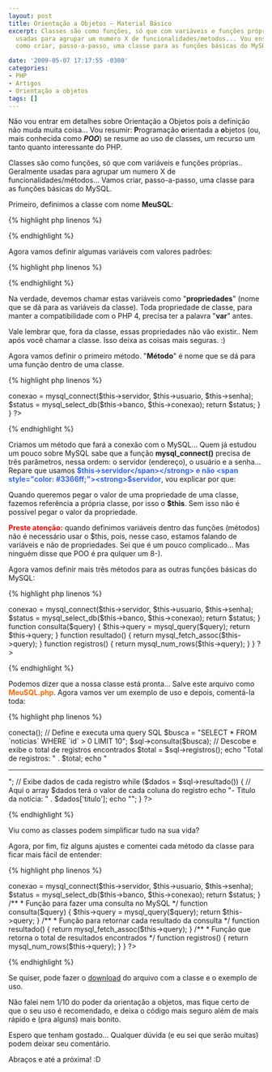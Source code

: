 ```yaml
---
layout: post
title: Orientação a Objetos – Material Básico
excerpt: Classes são como funções, só que com variáveis e funções próprias.. Geralmente
  usadas para agrupar um numero X de funcionalidades/metodos... Vou ensinar a você
  como criar, passo-a-passo, uma classe para as funções básicas do MySQL.

date: '2009-05-07 17:17:55 -0300'
categories:
- PHP
- Artigos
- Orientação a objetos
tags: []
---
```

Não vou entrar em detalhes sobre Orientação a Objetos pois a definição não muda muita coisa... Vou resumir: <strong>P</strong>rogramação <strong>o</strong>rientada a <strong>o</strong>bjetos (ou, mais conhecida como <em><strong>POO</strong></em>) se resume ao uso de classes, um recurso um tanto quanto interessante do PHP.

Classes são como funções, só que com variáveis e funções próprias.. Geralmente usadas para agrupar um numero X de funcionalidades/métodos... Vamos criar, passo-a-passo, uma classe para as funções básicas do MySQL.

Primeiro, definimos a classe com nome <strong>MeuSQL</strong>:


{% highlight php linenos %}
<?php

class MeuSQL {

}

?>
{% endhighlight %}

Agora vamos definir algumas variáveis com valores padrões:


{% highlight php linenos %}
<?php

class MeuSQL {
  // Propriedades padrões
  var $servidor = '127.0.0.1';
  var $usuario = 'root';
  var $senha = '';
  var $banco = 'meusite';
  var $conexao = null;

}

?>
{% endhighlight %}

Na verdade, devemos chamar estas variáveis como "<strong>propriedades</strong>" (nome que se dá para as variáveis da classe). Toda propriedade de classe, para manter a compatibilidade com o PHP 4, precisa ter a palavra "<strong>var</strong>" antes.

Vale lembrar que, fora da classe, essas propriedades não vão existir.. Nem após você chamar a classe. Isso deixa as coisas mais seguras. :)

Agora vamos definir o primeiro método. "<strong>Método</strong>" é nome que se dá para uma função dentro de uma classe.


{% highlight php linenos %}
<?php

class MeuSQL {
  // Propriedades padrões
  var $servidor = '127.0.0.1'; // Endereço
  var $usuario = 'root'; // Usuário
  var $senha = ''; // Senha
  var $banco = 'meusite'; // Banco de dados
  // Outras variáveis para uso interno:
  var $conexao = null;
  var $query = null;

  function conecta() {
    $this->conexao = mysql_connect($this->servidor, $this->usuario, $this->senha);
    $status = mysql_select_db($this->banco, $this->conexao);
    return $status;
  }

}

?>
{% endhighlight %}

Criamos um método que fará a conexão com o MySQL... Quem já estudou um pouco sobre MySQL sabe que a função <strong>mysql_connect()</strong> precisa de três parâmetros, nessa ordem: o servidor (endereço), o usuário e a senha... Repare que usamos <strong><span style="color: #3366ff;">$this->servidor</span></strong> e não <span style="color: #3366ff;"><strong>$servidor</strong></span>, vou explicar por que:

Quando queremos pegar o valor de uma propriedade de uma classe, fazemos referência a própria classe, por isso o <strong>$this</strong>. Sem isso não é possível pegar o valor da propriedade.

<span style="color: #ff0000;"><strong>Preste atenção:</strong></span> quando definimos variáveis dentro das funções (métodos) não é necessário usar o $this, pois, nesse caso, estamos falando de variáveis e não de propriedades. Sei que é um pouco complicado... Mas ninguém disse que POO é pra qulquer um  8-).

Agora vamos definir mais três métodos para as outras funções básicas do MySQL:


{% highlight php linenos %}
<?php

class MeuSQL {
  // Propriedades padrões
  var $servidor = '127.0.0.1'; // Endereço
  var $usuario = 'root'; // Usuário
  var $senha = ''; // Senha
  var $banco = 'meusite'; // Banco de dados
  // Outras variáveis para uso interno:
  var $conexao = null;
  var $query = null;

  function conecta() {
    $this->conexao = mysql_connect($this->servidor, $this->usuario, $this->senha);
    $status = mysql_select_db($this->banco, $this->conexao);
    return $status;
  }

  function consulta($query) {
    $this->query = mysql_query($query);
    return $this->query;
  }

  function resultado() {
    return mysql_fetch_assoc($this->query);
  }

  function registros() {
    return mysql_num_rows($this->query);
  }

}

?>
{% endhighlight %}

Podemos dizer que a nossa classe está pronta... Salve este arquivo como <span style="color: #ff6600;"><strong>MeuSQL.php</strong></span>. Agora vamos ver um exemplo de uso e depois, comentá-la toda:


{% highlight php linenos %}
<?php
// Inclui o arquivo com a classe
include("MeuSQL.php");

// Instancia/chama a classe MeuMySQL
$sql = new MeuSQL();

// Conecta-se ao banco de dados usando os valores padrões
$sql->conecta();

// Define e executa uma query SQL
$busca = "SELECT * FROM `noticias` WHERE `id` > 0 LIMIT 10";
$sql->consulta($busca);

// Descobe e exibe o total de registros encontrados
$total = $sql->registros();
echo "Total de registros: " . $total;
echo "<hr />";

// Exibe dados de cada registro
while ($dados = $sql->resultado()) {
  // Aqui o array $dados terá o valor de cada coluna do registro
  echo "- Titulo da notícia: " . $dados['titulo'];
  echo "";
}
?>
{% endhighlight %}

Viu como as classes podem simplificar tudo na sua vida?

Agora, por fim, fiz alguns ajustes e comentei cada método da classe para ficar mais fácil de entender:


{% highlight php linenos %}
<?php

/**
* MeuSQL
* Classe personalizada de uso do MySQL
*/
class MeuSQL {
  // Propriedades padrões
  var $servidor = '127.0.0.1'; // Endereço
  var $usuario = 'root'; // Usuário
  var $senha = ''; // Senha
  var $banco = 'meusite'; // Banco de dados
  // Outras variáveis para uso interno
  var $conexao = null;
  var $query = null;

  /**
  * Função para fazer a conexão com o MySQL
  */
  function conecta() {
    $this->conexao = mysql_connect($this->servidor, $this->usuario, $this->senha);
    $status = mysql_select_db($this->banco, $this->conexao);
    return $status;
  }

  /**
  * Função para fazer uma consulta no MySQL
  */
  function consulta($query) {
    $this->query = mysql_query($query);
    return $this->query;
  }

  /**
  * Função para retornar cada resultado da consulta
  */
  function resultado() {
    return mysql_fetch_assoc($this->query);
  }

  /**
  * Função que retorna o total de resultados encontrados
  */
  function registros() {
    return mysql_num_rows($this->query);
  }

}

?>
{% endhighlight %}

Se quiser, pode fazer o [download](/arquivos/2009/05/classe-meusql.txt) do arquivo com a classe e o exemplo de uso.

Não falei nem 1/10 do poder da orientação a objetos, mas fique certo de que o seu uso é recomendado, e deixa o código mais seguro além de mais rápido e (pra alguns) mais bonito.

Espero que tenham gostado... Qualquer dúvida (e eu sei que serão muitas) podem deixar seu comentário.

Abraços e até a próxima! :D

